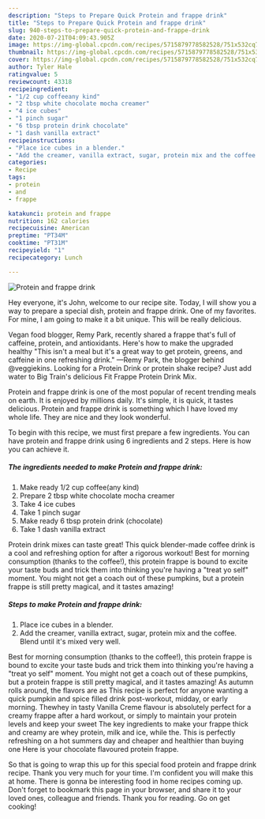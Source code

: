 ```yaml
---
description: "Steps to Prepare Quick Protein and frappe drink"
title: "Steps to Prepare Quick Protein and frappe drink"
slug: 940-steps-to-prepare-quick-protein-and-frappe-drink
date: 2020-07-21T04:09:43.905Z
image: https://img-global.cpcdn.com/recipes/5715879778582528/751x532cq70/protein-and-frappe-drink-recipe-main-photo.jpg
thumbnail: https://img-global.cpcdn.com/recipes/5715879778582528/751x532cq70/protein-and-frappe-drink-recipe-main-photo.jpg
cover: https://img-global.cpcdn.com/recipes/5715879778582528/751x532cq70/protein-and-frappe-drink-recipe-main-photo.jpg
author: Tyler Hale
ratingvalue: 5
reviewcount: 43318
recipeingredient:
- "1/2 cup coffeeany kind"
- "2 tbsp white chocolate mocha creamer"
- "4 ice cubes"
- "1 pinch sugar"
- "6 tbsp protein drink chocolate"
- "1 dash vanilla extract"
recipeinstructions:
- "Place ice cubes in a blender."
- "Add the creamer, vanilla extract, sugar, protein mix and the coffee. Blend until it&#39;s mixed very well."
categories:
- Recipe
tags:
- protein
- and
- frappe

katakunci: protein and frappe 
nutrition: 162 calories
recipecuisine: American
preptime: "PT34M"
cooktime: "PT31M"
recipeyield: "1"
recipecategory: Lunch

---
```



![Protein and frappe drink](https://img-global.cpcdn.com/recipes/5715879778582528/751x532cq70/protein-and-frappe-drink-recipe-main-photo.jpg)

Hey everyone, it's John, welcome to our recipe site. Today, I will show you a way to prepare a special dish, protein and frappe drink. One of my favorites. For mine, I am going to make it a bit unique. This will be really delicious.

Vegan food blogger, Remy Park, recently shared a frappe that&#39;s full of caffeine, protein, and antioxidants. Here&#39;s how to make the upgraded healthy &#34;This isn&#39;t a meal but it&#39;s a great way to get protein, greens, and caffeine in one refreshing drink.&#34; —Remy Park, the blogger behind @veggiekins. Looking for a Protein Drink or protein shake recipe? Just add water to Big Train&#39;s delicious Fit Frappe Protein Drink Mix.

Protein and frappe drink is one of the most popular of recent trending meals on earth. It is enjoyed by millions daily. It's simple, it is quick, it tastes delicious. Protein and frappe drink is something which I have loved my whole life. They are nice and they look wonderful.


To begin with this recipe, we must first prepare a few ingredients. You can have protein and frappe drink using 6 ingredients and 2 steps. Here is how you can achieve it.

<!--inarticleads1-->

##### The ingredients needed to make Protein and frappe drink:

1. Make ready 1/2 cup coffee(any kind)
1. Prepare 2 tbsp white chocolate mocha creamer
1. Take 4 ice cubes
1. Take 1 pinch sugar
1. Make ready 6 tbsp protein drink (chocolate)
1. Take 1 dash vanilla extract


Protein drink mixes can taste great! This quick blender-made coffee drink is a cool and refreshing option for after a rigorous workout! Best for morning consumption (thanks to the coffee!), this protein frappe is bound to excite your taste buds and trick them into thinking you&#39;re having a &#34;treat yo self&#34; moment. You might not get a coach out of these pumpkins, but a protein frappe is still pretty magical, and it tastes amazing! 

<!--inarticleads2-->

##### Steps to make Protein and frappe drink:

1. Place ice cubes in a blender.
1. Add the creamer, vanilla extract, sugar, protein mix and the coffee. Blend until it&#39;s mixed very well.


Best for morning consumption (thanks to the coffee!), this protein frappe is bound to excite your taste buds and trick them into thinking you&#39;re having a &#34;treat yo self&#34; moment. You might not get a coach out of these pumpkins, but a protein frappe is still pretty magical, and it tastes amazing! As autumn rolls around, the flavors are as This recipe is perfect for anyone wanting a quick pumpkin and spice filled drink post-workout, midday, or early morning. Thewhey in tasty Vanilla Creme flavour is absolutely perfect for a creamy frappe after a hard workout, or simply to maintain your protein levels and keep your sweet The key ingredients to make your frappe thick and creamy are whey protein, milk and ice, while the. This is perfectly refreshing on a hot summers day and cheaper and healthier than buying one Here is your chocolate flavoured protein frappe. 

So that is going to wrap this up for this special food protein and frappe drink recipe. Thank you very much for your time. I'm confident you will make this at home. There is gonna be interesting food in home recipes coming up. Don't forget to bookmark this page in your browser, and share it to your loved ones, colleague and friends. Thank you for reading. Go on get cooking!
